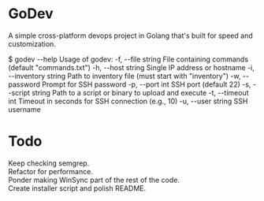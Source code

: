 # GoDev
A simple cross-platform devops project in Golang that's built for speed and customization.

$ godev --help
Usage of godev:
  -f, --file string       File containing commands (default "commands.txt")
  -h, --host string       Single IP address or hostname
  -i, --inventory string  Path to inventory file (must start with "inventory")
  -w, --password          Prompt for SSH password
  -p, --port int          SSH port (default 22)
  -s, --script string     Path to a script or binary to upload and execute
  -t, --timeout int       Timeout in seconds for SSH connection (e.g., 10)
  -u, --user string       SSH username

# Todo
Keep checking semgrep.<br>
Refactor for performance.<br>
Ponder making WinSync part of the rest of the code.<br>
Create installer script and polish README.<br>
